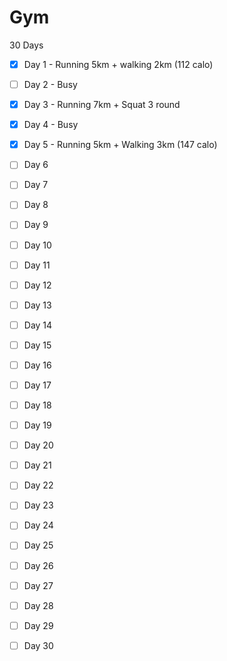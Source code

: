 # Gym

30 Days

- [X] Day 1 - Running 5km + walking 2km (112 calo)

- [ ] Day 2 - Busy

- [X] Day 3 - Running 7km + Squat 3 round 

- [X] Day 4 - Busy

- [X] Day 5 - Running 5km + Walking 3km (147 calo)

- [ ] Day 6

- [ ] Day 7

- [ ] Day 8

- [ ] Day 9

- [ ] Day 10

- [ ] Day 11

- [ ] Day 12

- [ ] Day 13

- [ ] Day 14

- [ ] Day 15

- [ ] Day 16

- [ ] Day 17

- [ ] Day 18

- [ ] Day 19

- [ ] Day 20

- [ ] Day 21

- [ ] Day 22

- [ ] Day 23

- [ ] Day 24

- [ ] Day 25

- [ ] Day 26

- [ ] Day 27

- [ ] Day 28

- [ ] Day 29

- [ ] Day 30
